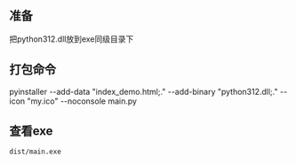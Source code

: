 ## 准备

把python312.dll放到exe同级目录下
## 打包命令

pyinstaller --add-data "index_demo.html;." --add-binary "python312.dll;." --icon "my.ico" --noconsole main.py


## 查看exe

```
dist/main.exe
```

